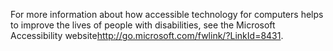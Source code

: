 <Token xmlns:xlink="http://www.w3.org/1999/xlink">For more information about how accessible technology for computers helps to improve the lives of people with disabilities, see the <externalLink xmlns="http://ddue.schemas.microsoft.com/authoring/2003/5"><linkText>Microsoft Accessibility website</linkText><linkUri>http://go.microsoft.com/fwlink/?LinkId=8431</linkUri></externalLink>.</Token>